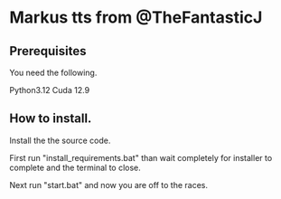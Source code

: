 # Markus tts from @TheFantasticJ



## Prerequisites

You need the following.

Python3.12
Cuda 12.9



## How to install.

Install the the source code.

First run "install_requirements.bat" than wait completely for installer to complete and the terminal to close.

Next run "start.bat" and now you are off to the races.